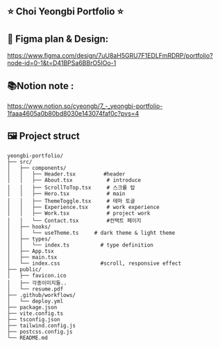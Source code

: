 ## ⭐ Choi Yeongbi Portfolio ⭐


## 🎨 Figma plan & Design:
https://www.figma.com/design/7uU8aH5GRU7F1EDLFmRDRP/portfolio?node-id=0-1&t=D41BPSa6BBrO5IOo-1

## 📚Notion note :
https://www.notion.so/cyeongb/7_-_yeongbi-portfolio-1faaa4605a0b80bd8030e143074faf0c?pvs=4


## 🖼️ Project struct
```
yeongbi-portfolio/
├── src/
│   ├── components/
│   │   ├── Header.tsx         #header
│   │   ├── About.tsx           # introduce
│   │   ├── ScrollToTop.tsx     # 스크롤 탑
│   │   ├── Hero.tsx            # main
│   │   ├── ThemeToggle.tsx     # 테마 토글    
│   │   ├── Experience.tsx      # work experience
│   │   ├── Work.tsx            # project work
│   │   └── Contact.tsx         #컨택트 페이지
│   ├── hooks/     
│   │   └── useTheme.ts     # dark theme & light theme    
│   ├── types/
│   │   └── index.ts          # type definition
│   ├── App.tsx               
│   ├── main.tsx                    
│   └── index.css             #scroll, responsive effect
├── public/
│   ├── favicon.ico                 
│   ├── 각종이미지들..               
│   └── resume.pdf                 
├── .github/workflows/
│   └── deploy.yml                  
├── package.json                    
├── vite.config.ts                  
├── tsconfig.json                   
├── tailwind.config.js              
├── postcss.config.js               
└── README.md 
```
